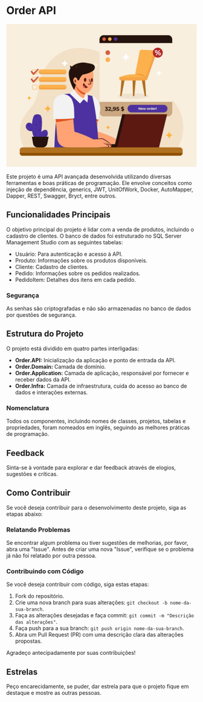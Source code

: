 # Order API

![Venha conhecer o projeto Order.](cl3oal8w6000c79570tgf4k1k.jpg)

Este projeto é uma API avançada desenvolvida utilizando diversas ferramentas e boas práticas de programação. Ele envolve conceitos como injeção de dependência, generics, JWT, UnitOfWork, Docker, AutoMapper, Dapper, REST, Swagger, Bryct, entre outros.


## Funcionalidades Principais

O objetivo principal do projeto é lidar com a venda de produtos, incluindo o cadastro de clientes. O banco de dados foi estruturado no SQL Server Management Studio com as seguintes tabelas:

- Usuário: Para autenticação e acesso à API.
- Produto: Informações sobre os produtos disponíveis.
- Cliente: Cadastro de clientes.
- Pedido: Informações sobre os pedidos realizados.
- PedidoItem: Detalhes dos itens em cada pedido.

### Segurança

As senhas são criptografadas e não são armazenadas no banco de dados por questões de segurança.


## Estrutura do Projeto

O projeto está dividido em quatro partes interligadas:

- **Order.API:** Inicialização da aplicação e ponto de entrada da API.
- **Order.Domain:** Camada de domínio.
- **Order.Application:** Camada de aplicação, responsável por fornecer e receber dados da API.
- **Order.Infra:** Camada de infraestrutura, cuida do acesso ao banco de dados e interações externas.

### Nomenclatura

Todos os componentes, incluindo nomes de classes, projetos, tabelas e propriedades, foram nomeados em inglês, seguindo as melhores práticas de programação.


## Feedback

Sinta-se à vontade para explorar e dar feedback através de elogios, sugestões e críticas.


## Como Contribuir

Se você deseja contribuir para o desenvolvimento deste projeto, siga as etapas abaixo:

### Relatando Problemas

Se encontrar algum problema ou tiver sugestões de melhorias, por favor, abra uma "Issue". Antes de criar uma nova "Issue", verifique se o problema já não foi relatado por outra pessoa.

### Contribuindo com Código

Se você deseja contribuir com código, siga estas etapas:

1. Fork do repositório.
2. Crie uma nova branch para suas alterações: `git checkout -b nome-da-sua-branch`.
3. Faça as alterações desejadas e faça commit: `git commit -m "Descrição das alterações"`.
4. Faça push para a sua branch: `git push origin nome-da-sua-branch`.
5. Abra um Pull Request (PR) com uma descrição clara das alterações propostas.

Agradeço antecipadamente por suas contribuições!

## Estrelas

Peço encarecidamente, se puder, dar estrela para que o projeto fique em destaque e mostre as outras pessoas.

  
